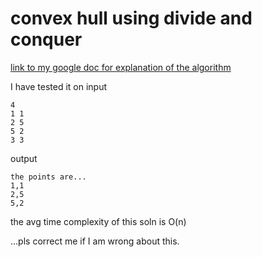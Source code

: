 # convex hull using divide and conquer
[link to my google doc for explanation of the algorithm](https://docs.google.com/document/d/1-VaqNyjKBz6_QH0YE9aqckzZlvYI1myNYMXDuPi3y84/edit?usp=sharing)


I have tested it on input

```
4
1 1
2 5
5 2
3 3
```

output
```
the points are...
1,1
2,5
5,2
```

the avg time complexity of this soln is O(n)

...pls correct me if I am wrong about this.